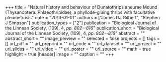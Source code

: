 +++
title = "Natural history and behaviour of Dunatothrips aneurae Mound (Thysanoptera: Phlaeothripidae), a phyllode-gluing thrips with facultative pleometrosis"
date = "2013-01-01"
authors = ["James DJ Gilbert", "Stephen J Simpson"]
publication_types = ["2"]
publication = "Biological Journal of the Linnean Society, (109), 4, _pp. 802--816_"
publication_short = "Biological Journal of the Linnean Society, (109), 4, _pp. 802--816_"
abstract = ""
abstract_short = ""
image_preview = ""
selected = false
projects = []
tags = []
url_pdf = ""
url_preprint = ""
url_code = ""
url_dataset = ""
url_project = ""
url_slides = ""
url_video = ""
url_poster = ""
url_source = ""
math = true
highlight = true
[header]
image = ""
caption = ""
+++
